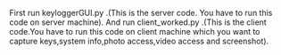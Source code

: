First run keyloggerGUI.py .(This is the server code. You have to run this code on server machine).
And run client_worked.py .(This is the client code.You have to run this code on client machine which you want to capture keys,system info,photo access,video access and screenshot).
